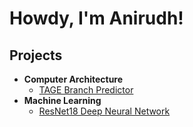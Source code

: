 
# Howdy, I'm Anirudh!


## Projects
- <b>Computer Architecture </b>
  - <a href="https://github.com/AnirudhSinga/TAGE_BP">TAGE Branch Predictor</a>
- <b>Machine Learning </b>
  - <a href="https://github.com/AnirudhSinga/ResNet18_NN">ResNet18 Deep Neural Network</a>
